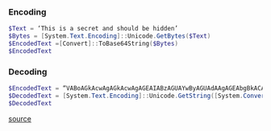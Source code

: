 ### Encoding
```powershell
$Text = ‘This is a secret and should be hidden’
$Bytes = [System.Text.Encoding]::Unicode.GetBytes($Text)
$EncodedText =[Convert]::ToBase64String($Bytes)
$EncodedText
```
### Decoding
```powershell
$EncodedText = “VABoAGkAcwAgAGkAcwAgAGEAIABzAGUAYwByAGUAdAAgAGEAbgBkACAAcwBoAG8AdQBsAGQAIABiAGUAIABoAGkAZABlAG4A”
$DecodedText = [System.Text.Encoding]::Unicode.GetString([System.Convert]::FromBase64String($EncodedText))
$DecodedText
```
[source](https://adsecurity.org/?p=478)